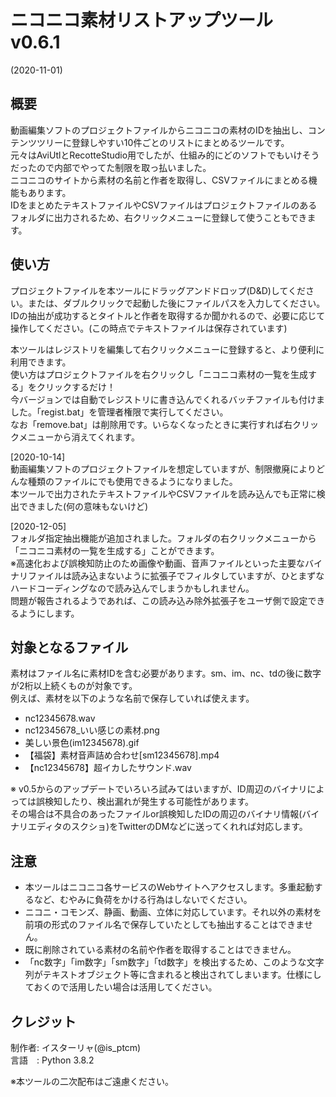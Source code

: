 
# ニコニコ素材リストアップツール v0.6.1
(2020-11-01)

## 概要

動画編集ソフトのプロジェクトファイルからニコニコの素材のIDを抽出し、コンテンツツリーに登録しやすい10件ごとのリストにまとめるツールです。  
元々はAviUtlとRecotteStudio用でしたが、仕組み的にどのソフトでもいけそうだったので内部でやってた制限を取っ払いました。  
ニコニコのサイトから素材の名前と作者を取得し、CSVファイルにまとめる機能もあります。  
IDをまとめたテキストファイルやCSVファイルはプロジェクトファイルのあるフォルダに出力されるため、右クリックメニューに登録して使うこともできます。

## 使い方

プロジェクトファイルを本ツールにドラッグアンドドロップ(D&D)してください。または、ダブルクリックで起動した後にファイルパスを入力してください。  
IDの抽出が成功するとタイトルと作者を取得するか聞かれるので、必要に応じて操作してください。(この時点でテキストファイルは保存されています)

本ツールはレジストリを編集して右クリックメニューに登録すると、より便利に利用できます。  
使い方はプロジェクトファイルを右クリックし「ニコニコ素材の一覧を生成する」をクリックするだけ！  
今バージョンでは自動でレジストリに書き込んでくれるバッチファイルも付けました。「regist.bat」を管理者権限で実行してください。  
なお「remove.bat」は削除用です。いらなくなったときに実行すれば右クリックメニューから消えてくれます。

[2020-10-14]  
動画編集ソフトのプロジェクトファイルを想定していますが、制限撤廃によりどんな種類のファイルにでも使用できるようになりました。  
本ツールで出力されたテキストファイルやCSVファイルを読み込んでも正常に検出できました(何の意味もないけど)

[2020-12-05]  
フォルダ指定抽出機能が追加されました。フォルダの右クリックメニューから「ニコニコ素材の一覧を生成する」ことができます。  
※高速化および誤検知防止のため画像や動画、音声ファイルといった主要なバイナリファイルは読み込まないように拡張子でフィルタしていますが、ひとまずなハードコーディングなので読み込んでしまうかもしれません。  
問題が報告されるようであれば、この読み込み除外拡張子をユーザ側で設定できるようにします。

## 対象となるファイル

素材はファイル名に素材IDを含む必要があります。sm、im、nc、tdの後に数字が2桁以上続くものが対象です。  
例えば、素材を以下のような名前で保存していれば使えます。

+ nc12345678.wav
+ nc12345678_いい感じの素材.png
+ 美しい景色(im12345678).gif
+ 【福袋】素材音声詰め合わせ[sm12345678].mp4
+ 【nc12345678】超イカしたサウンド.wav

※ v0.5からのアップデートでいろいろ試みてはいますが、ID周辺のバイナリによっては誤検知したり、検出漏れが発生する可能性があります。  
その場合は不具合のあったファイルor誤検知したIDの周辺のバイナリ情報(バイナリエディタのスクショ)をTwitterのDMなどに送ってくれれば対応します。

## 注意

+ 本ツールはニコニコ各サービスのWebサイトへアクセスします。多重起動するなど、むやみに負荷をかける行為はしないでください。
+ ニコニ・コモンズ、静画、動画、立体に対応しています。それ以外の素材を前項の形式のファイル名で保存していたとしても抽出することはできません。
+ 既に削除されている素材の名前や作者を取得することはできません。
+ 「nc数字」「im数字」「sm数字」「td数字」を検出するため、このような文字列がテキストオブジェクト等に含まれると検出されてしまいます。仕様にしておくので活用したい場合は活用してください。

## クレジット

制作者: イスターリャ(@is_ptcm)  
言語　: Python 3.8.2

※本ツールの二次配布はご遠慮ください。
